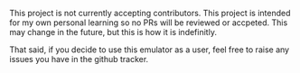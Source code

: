 This project is not currently accepting contributors. This project is intended for my own personal learning so no PRs will be reviewed or accpeted. This may change in the future, but this is how it is indefinitly.

That said, if you decide to use this emulator as a user, feel free to raise any issues you have in the github tracker.
